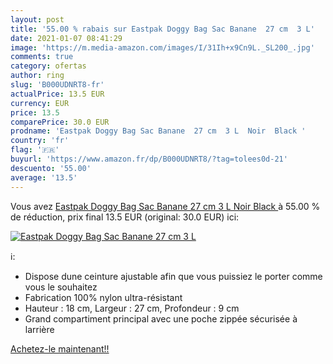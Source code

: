 ```yaml
---
layout: post
title: '55.00 % rabais sur Eastpak Doggy Bag Sac Banane  27 cm  3 L'
date: 2021-01-07 08:41:29
image: 'https://m.media-amazon.com/images/I/31Ih+x9Cn9L._SL200_.jpg'
comments: true
category: ofertas
author: ring
slug: 'B000UDNRT8-fr'
actualPrice: 13.5 EUR
currency: EUR
price: 13.5
comparePrice: 30.0 EUR
prodname: 'Eastpak Doggy Bag Sac Banane  27 cm  3 L  Noir  Black '
country: 'fr'
flag: '🇫🇷'
buyurl: 'https://www.amazon.fr/dp/B000UDNRT8/?tag=tolees0d-21'
descuento: '55.00'
average: '13.5'
---
```


Vous avez [Eastpak Doggy Bag Sac Banane  27 cm  3 L  Noir  Black ](https://www.amazon.fr/dp/B000UDNRT8/?tag=tolees0d-21)  à  55.00 % de réduction, prix final  13.5 EUR (original: 30.0 EUR) ici:

[![Eastpak Doggy Bag Sac Banane  27 cm  3 L](https://m.media-amazon.com/images/I/31Ih+x9Cn9L._SL200_.jpg)](https://www.amazon.fr/dp/B000UDNRT8/?tag=tolees0d-21)

ℹ️:

- Dispose dune ceinture ajustable afin que vous puissiez le porter comme vous le souhaitez
- Fabrication 100% nylon ultra-résistant
- Hauteur : 18 cm, Largeur : 27 cm, Profondeur : 9 cm
- Grand compartiment principal avec une poche zippée sécurisée à larrière

[Achetez-le maintenant!!](https://www.amazon.fr/dp/B000UDNRT8/?tag=tolees0d-21)
